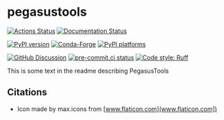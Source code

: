 # pegasustools

[![Actions Status][actions-badge]][actions-link]
[![Documentation Status][rtd-badge]][rtd-link]

[![PyPI version][pypi-version]][pypi-link]
[![Conda-Forge][conda-badge]][conda-link]
[![PyPI platforms][pypi-platforms]][pypi-link]

[![GitHub Discussion][github-discussions-badge]][github-discussions-link]
[![pre-commit.ci status][pre-commit-badge]][pre-commit-link]
[![Code style: Ruff][ruff-badge]][ruff-link]

<!-- SPHINX-START -->

<!-- prettier-ignore-start -->
[actions-badge]:            https://github.com/PegasusPIC/pegasustools/workflows/CI/badge.svg
[actions-link]:             https://github.com/PegasusPIC/pegasustools/actions
[conda-badge]:              https://img.shields.io/conda/vn/conda-forge/pegasustools
[conda-link]:               https://github.com/conda-forge/pegasustools-feedstock
[github-discussions-badge]: https://img.shields.io/static/v1?label=Discussions&message=Ask&color=blue&logo=github
[github-discussions-link]:  https://github.com/PegasusPIC/pegasustools/discussions
[pypi-link]:                https://pypi.org/project/pegasustools/
[pypi-platforms]:           https://img.shields.io/pypi/pyversions/pegasustools
[pypi-version]:             https://img.shields.io/pypi/v/pegasustools
[rtd-badge]:                https://readthedocs.org/projects/pegasustools/badge/?version=latest
[rtd-link]:                 https://pegasustools.readthedocs.io/en/latest/?badge=latest
[pre-commit-badge]:         https://results.pre-commit.ci/badge/github/PegasusPIC/pegasustools/main.svg
[pre-commit-link]:          https://results.pre-commit.ci/latest/github/PegasusPIC/pegasustools/main
[ruff-badge]:               https://img.shields.io/endpoint?url=https://raw.githubusercontent.com/astral-sh/ruff/main/assets/badge/v2.json
[ruff-link]:                https://github.com/astral-sh/ruff

<!-- prettier-ignore-end -->

This is some text in the readme describing PegasusTools

## Citations

- Icon made by max.icons from [www.flaticon.com](www.flaticon.com])
